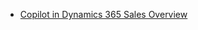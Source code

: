 - [Copilot in Dynamics 365 Sales Overview](https://learn.microsoft.com/dynamics365/sales/copilot-overview)